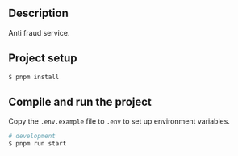 ## Description

Anti fraud service.

## Project setup

```bash
$ pnpm install
```

## Compile and run the project

Copy the `.env.example` file to `.env` to set up environment variables.

```bash
# development
$ pnpm run start
```
